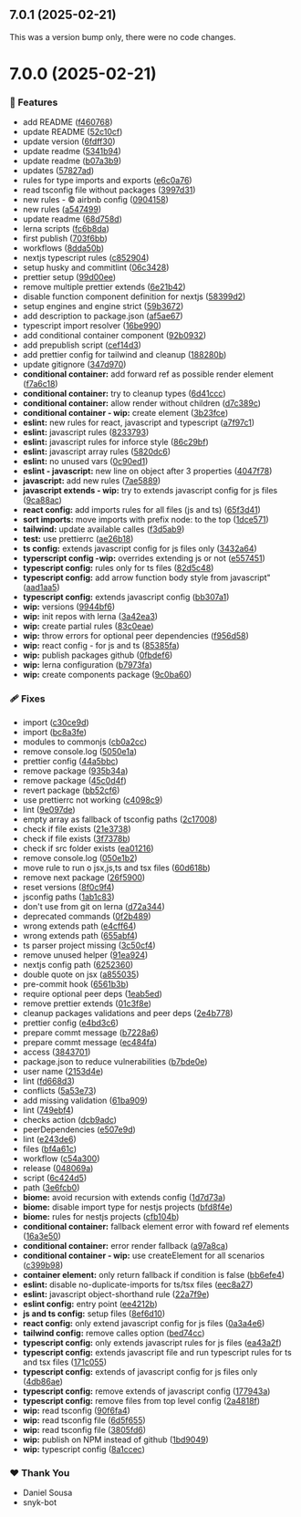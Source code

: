## 7.0.1 (2025-02-21)

This was a version bump only, there were no code changes.

# 7.0.0 (2025-02-21)

### 🚀 Features

- add README ([f460768](https://github.com/tutods/eslint-config/commit/f460768))
- update README ([52c10cf](https://github.com/tutods/eslint-config/commit/52c10cf))
- update version ([6fdff30](https://github.com/tutods/eslint-config/commit/6fdff30))
- update readme ([5341b94](https://github.com/tutods/eslint-config/commit/5341b94))
- update readme ([b07a3b9](https://github.com/tutods/eslint-config/commit/b07a3b9))
- updates ([57827ad](https://github.com/tutods/eslint-config/commit/57827ad))
- rules for type imports and exports ([e6c0a76](https://github.com/tutods/eslint-config/commit/e6c0a76))
- read tsconfig file without packages ([3997d31](https://github.com/tutods/eslint-config/commit/3997d31))
- new rules - © airbnb config ([0904158](https://github.com/tutods/eslint-config/commit/0904158))
- new rules ([a547499](https://github.com/tutods/eslint-config/commit/a547499))
- update readme ([68d758d](https://github.com/tutods/eslint-config/commit/68d758d))
- lerna scripts ([fc6b8da](https://github.com/tutods/eslint-config/commit/fc6b8da))
- first publish ([703f6bb](https://github.com/tutods/eslint-config/commit/703f6bb))
- workflows ([8dda50b](https://github.com/tutods/eslint-config/commit/8dda50b))
- nextjs typescript rules ([c852904](https://github.com/tutods/eslint-config/commit/c852904))
- setup husky and commitlint ([06c3428](https://github.com/tutods/eslint-config/commit/06c3428))
- prettier setup ([99d00ee](https://github.com/tutods/eslint-config/commit/99d00ee))
- remove multiple prettier extends ([6e21b42](https://github.com/tutods/eslint-config/commit/6e21b42))
- disable function component definition for nextjs ([58399d2](https://github.com/tutods/eslint-config/commit/58399d2))
- setup engines and engine strict ([59b3672](https://github.com/tutods/eslint-config/commit/59b3672))
- add description to package.json ([af5ae67](https://github.com/tutods/eslint-config/commit/af5ae67))
- typescript import resolver ([16be990](https://github.com/tutods/eslint-config/commit/16be990))
- add conditional container component ([92b0932](https://github.com/tutods/eslint-config/commit/92b0932))
- add prepublish script ([cef14d3](https://github.com/tutods/eslint-config/commit/cef14d3))
- add prettier config for tailwind and cleanup ([188280b](https://github.com/tutods/eslint-config/commit/188280b))
- update gitignore ([347d970](https://github.com/tutods/eslint-config/commit/347d970))
- **conditional container:** add forward ref as possible render element ([f7a6c18](https://github.com/tutods/eslint-config/commit/f7a6c18))
- **conditional container:** try to cleanup types ([6d41ccc](https://github.com/tutods/eslint-config/commit/6d41ccc))
- **conditional container:** allow render without children ([d7c389c](https://github.com/tutods/eslint-config/commit/d7c389c))
- **conditional container - wip:** create element ([3b23fce](https://github.com/tutods/eslint-config/commit/3b23fce))
- **eslint:** new rules for react, javascript and typescript ([a7f97c1](https://github.com/tutods/eslint-config/commit/a7f97c1))
- **eslint:** javascript rules ([8233793](https://github.com/tutods/eslint-config/commit/8233793))
- **eslint:** javascript rules for inforce style ([86c29bf](https://github.com/tutods/eslint-config/commit/86c29bf))
- **eslint:** javascript array rules ([5820dc6](https://github.com/tutods/eslint-config/commit/5820dc6))
- **eslint:** no unused vars ([0c90ed1](https://github.com/tutods/eslint-config/commit/0c90ed1))
- **eslint - javascript:** new line on object after 3 properties ([4047f78](https://github.com/tutods/eslint-config/commit/4047f78))
- **javascript:** add new rules ([7ae5889](https://github.com/tutods/eslint-config/commit/7ae5889))
- **javascript extends - wip:** try to extends javascript config for js files ([9ca88ac](https://github.com/tutods/eslint-config/commit/9ca88ac))
- **react config:** add imports rules for all files (js and ts) ([65f3d41](https://github.com/tutods/eslint-config/commit/65f3d41))
- **sort imports:** move imports with prefix node: to the top ([1dce571](https://github.com/tutods/eslint-config/commit/1dce571))
- **tailwind:** update available calles ([f3d5ab9](https://github.com/tutods/eslint-config/commit/f3d5ab9))
- **test:** use prettierrc ([ae26b18](https://github.com/tutods/eslint-config/commit/ae26b18))
- **ts config:** extends javascript config for js files only ([3432a64](https://github.com/tutods/eslint-config/commit/3432a64))
- **typerscript config -wip:** overrides extending js or not ([e557451](https://github.com/tutods/eslint-config/commit/e557451))
- **typescript config:** rules only for ts files ([82d5c48](https://github.com/tutods/eslint-config/commit/82d5c48))
- **typescript config:** add arrow function body style from javascript" ([aad1aa5](https://github.com/tutods/eslint-config/commit/aad1aa5))
- **typescript config:** extends javascript config ([bb307a1](https://github.com/tutods/eslint-config/commit/bb307a1))
- **wip:** versions ([9944bf6](https://github.com/tutods/eslint-config/commit/9944bf6))
- **wip:** init repos with lerna ([3a42ea3](https://github.com/tutods/eslint-config/commit/3a42ea3))
- **wip:** create partial rules ([83c0eae](https://github.com/tutods/eslint-config/commit/83c0eae))
- **wip:** throw errors for optional peer dependencies ([f956d58](https://github.com/tutods/eslint-config/commit/f956d58))
- **wip:** react config - for js and ts ([85385fa](https://github.com/tutods/eslint-config/commit/85385fa))
- **wip:** publish packages github ([0fbdef6](https://github.com/tutods/eslint-config/commit/0fbdef6))
- **wip:** lerna configuration ([b7973fa](https://github.com/tutods/eslint-config/commit/b7973fa))
- **wip:** create components package ([9c0ba60](https://github.com/tutods/eslint-config/commit/9c0ba60))

### 🩹 Fixes

- import ([c30ce9d](https://github.com/tutods/eslint-config/commit/c30ce9d))
- import ([bc8a3fe](https://github.com/tutods/eslint-config/commit/bc8a3fe))
- modules to commonjs ([cb0a2cc](https://github.com/tutods/eslint-config/commit/cb0a2cc))
- remove console.log ([5050e1a](https://github.com/tutods/eslint-config/commit/5050e1a))
- prettier config ([44a5bbc](https://github.com/tutods/eslint-config/commit/44a5bbc))
- remove package ([935b34a](https://github.com/tutods/eslint-config/commit/935b34a))
- remove package ([45c0d4f](https://github.com/tutods/eslint-config/commit/45c0d4f))
- revert package ([bb52cf6](https://github.com/tutods/eslint-config/commit/bb52cf6))
- use prettierrc not working ([c4098c9](https://github.com/tutods/eslint-config/commit/c4098c9))
- lint ([9e097de](https://github.com/tutods/eslint-config/commit/9e097de))
- empty array as fallback of tsconfig paths ([2c17008](https://github.com/tutods/eslint-config/commit/2c17008))
- check if file exists ([21e3738](https://github.com/tutods/eslint-config/commit/21e3738))
- check if file exists ([3f7378b](https://github.com/tutods/eslint-config/commit/3f7378b))
- check if src folder exists ([ea01216](https://github.com/tutods/eslint-config/commit/ea01216))
- remove console.log ([050e1b2](https://github.com/tutods/eslint-config/commit/050e1b2))
- move rule to run o jsx,js,ts and tsx files ([60d618b](https://github.com/tutods/eslint-config/commit/60d618b))
- remove next package ([26f5900](https://github.com/tutods/eslint-config/commit/26f5900))
- reset versions ([8f0c9f4](https://github.com/tutods/eslint-config/commit/8f0c9f4))
- jsconfig paths ([1ab1c83](https://github.com/tutods/eslint-config/commit/1ab1c83))
- don't use from git on lerna ([d72a344](https://github.com/tutods/eslint-config/commit/d72a344))
- deprecated commands ([0f2b489](https://github.com/tutods/eslint-config/commit/0f2b489))
- wrong extends path ([e4cff64](https://github.com/tutods/eslint-config/commit/e4cff64))
- wrong extends path ([655abf4](https://github.com/tutods/eslint-config/commit/655abf4))
- ts parser project missing ([3c50cf4](https://github.com/tutods/eslint-config/commit/3c50cf4))
- remove unused helper ([91ea924](https://github.com/tutods/eslint-config/commit/91ea924))
- nextjs config path ([6252360](https://github.com/tutods/eslint-config/commit/6252360))
- double quote on jsx ([a855035](https://github.com/tutods/eslint-config/commit/a855035))
- pre-commit hook ([6561b3b](https://github.com/tutods/eslint-config/commit/6561b3b))
- require optional peer deps ([1eab5ed](https://github.com/tutods/eslint-config/commit/1eab5ed))
- remove prettier extends ([01c3f8e](https://github.com/tutods/eslint-config/commit/01c3f8e))
- cleanup packages validations and peer deps ([2e4b778](https://github.com/tutods/eslint-config/commit/2e4b778))
- prettier config ([e4bd3c6](https://github.com/tutods/eslint-config/commit/e4bd3c6))
- prepare commt message ([b7228a6](https://github.com/tutods/eslint-config/commit/b7228a6))
- prepare commt message ([ec484fa](https://github.com/tutods/eslint-config/commit/ec484fa))
- access ([3843701](https://github.com/tutods/eslint-config/commit/3843701))
- package.json to reduce vulnerabilities ([b7bde0e](https://github.com/tutods/eslint-config/commit/b7bde0e))
- user name ([2153d4e](https://github.com/tutods/eslint-config/commit/2153d4e))
- lint ([fd668d3](https://github.com/tutods/eslint-config/commit/fd668d3))
- conflicts ([5a53e73](https://github.com/tutods/eslint-config/commit/5a53e73))
- add missing validation ([61ba909](https://github.com/tutods/eslint-config/commit/61ba909))
- lint ([749ebf4](https://github.com/tutods/eslint-config/commit/749ebf4))
- checks action ([dcb9adc](https://github.com/tutods/eslint-config/commit/dcb9adc))
- peerDependencies ([e507e9d](https://github.com/tutods/eslint-config/commit/e507e9d))
- lint ([e243de6](https://github.com/tutods/eslint-config/commit/e243de6))
- files ([bf4a61c](https://github.com/tutods/eslint-config/commit/bf4a61c))
- workflow ([c54a300](https://github.com/tutods/eslint-config/commit/c54a300))
- release ([048069a](https://github.com/tutods/eslint-config/commit/048069a))
- script ([6c424d5](https://github.com/tutods/eslint-config/commit/6c424d5))
- path ([3e6fcb0](https://github.com/tutods/eslint-config/commit/3e6fcb0))
- **biome:** avoid recursion with extends config ([1d7d73a](https://github.com/tutods/eslint-config/commit/1d7d73a))
- **biome:** disable import type for nestjs projects ([bfd8f4e](https://github.com/tutods/eslint-config/commit/bfd8f4e))
- **biome:** rules for nestjs projects ([cfb104b](https://github.com/tutods/eslint-config/commit/cfb104b))
- **conditional container:** fallback element error with foward ref elements ([16a3e50](https://github.com/tutods/eslint-config/commit/16a3e50))
- **conditional container:** error render fallback ([a97a8ca](https://github.com/tutods/eslint-config/commit/a97a8ca))
- **conditional container - wip:** use createElement for all scenarios ([c399b98](https://github.com/tutods/eslint-config/commit/c399b98))
- **container element:** only return fallback if condition is false ([bb6efe4](https://github.com/tutods/eslint-config/commit/bb6efe4))
- **eslint:** disable no-duplicate-imports for ts/tsx files ([eec8a27](https://github.com/tutods/eslint-config/commit/eec8a27))
- **eslint:** javascript object-shorthand rule ([22a7f9e](https://github.com/tutods/eslint-config/commit/22a7f9e))
- **eslint config:** entry point ([ee4212b](https://github.com/tutods/eslint-config/commit/ee4212b))
- **js and ts config:** setup files ([8ef6d10](https://github.com/tutods/eslint-config/commit/8ef6d10))
- **react config:** only extend javascript config for js files ([0a3a4e6](https://github.com/tutods/eslint-config/commit/0a3a4e6))
- **tailwind config:** remove calles option ([bed74cc](https://github.com/tutods/eslint-config/commit/bed74cc))
- **typescript config:** only extends javascript rules for js files ([ea43a2f](https://github.com/tutods/eslint-config/commit/ea43a2f))
- **typescript config:** extends javascript file and run typescript rules for ts and tsx files ([171c055](https://github.com/tutods/eslint-config/commit/171c055))
- **typescript config:** extends of javascript config for js files only ([4db86ae](https://github.com/tutods/eslint-config/commit/4db86ae))
- **typescript config:** remove extends of javascript config ([177943a](https://github.com/tutods/eslint-config/commit/177943a))
- **typescript config:** remove files from top level config ([2a4818f](https://github.com/tutods/eslint-config/commit/2a4818f))
- **wip:** read tsconfig ([90f6fa4](https://github.com/tutods/eslint-config/commit/90f6fa4))
- **wip:** read tsconfig file ([6d5f655](https://github.com/tutods/eslint-config/commit/6d5f655))
- **wip:** read tsconfig file ([3805fd6](https://github.com/tutods/eslint-config/commit/3805fd6))
- **wip:** publish on NPM instead of github ([1bd9049](https://github.com/tutods/eslint-config/commit/1bd9049))
- **wip:** typescript config ([8a1ccec](https://github.com/tutods/eslint-config/commit/8a1ccec))

### ❤️ Thank You

- Daniel Sousa
- snyk-bot
